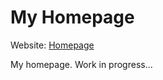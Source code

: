 # My Homepage
Website: [Homepage](https://rene78.github.io/Homepage/)

My homepage. Work in progress...
